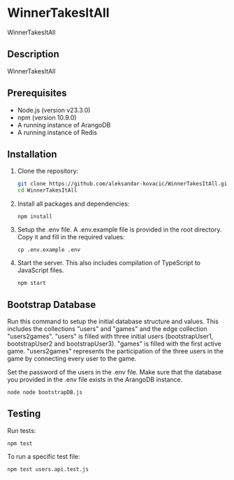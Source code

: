 # WinnerTakesItAll
WinnerTakesItAll

## Description
WinnerTakesItAll

## Prerequisites
- Node.js (version v23.3.0)
- npm (version 10.9.0)
- A running instance of ArangoDB
- A running instance of Redis

## Installation
1. Clone the repository:
   ```sh
   git clone https://github.com/aleksandar-kovacic/WinnerTakesItAll.git
   cd WinnerTakesItAll

2. Install all packages and dependencies:
   ```
   npm install
   ```

3. Setup the .env file. A .env.example file is provided in the root directory. Copy it and fill in the required values:
   ```
   cp .env.example .env
   ```

4. Start the server. This also includes compilation of TypeScript to JavaScript files.
   ```
   npm start
   ```

## Bootstrap Database
Run this command to setup the initial database structure and values. This includes the collections "users" and "games" and the edge collection "users2games". "users" is filled with three initial users (bootstrapUser1, bootstrapUser2 and bootstrapUser3). "games" is filled with the first active game. "users2games" represents the participation of the three users in the game by connecting every user to the game.

Set the password of the users in the .env file. Make sure that the database you provided in the .env file exists in the ArangoDB instance.
   ```
   node node bootstrapDB.js
   ```

## Testing

Run tests:
   ```
   npm test
   ```

To run a specific test file:
   ```
   npm test users.api.test.js
   ```

